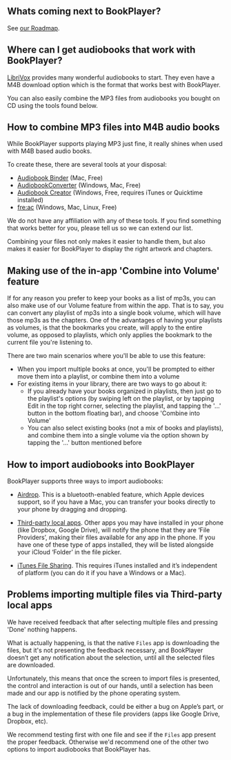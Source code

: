 ## Whats coming next to BookPlayer?

See [our Roadmap](https://github.com/TortugaPower/BookPlayer/projects/1).

## Where can I get audiobooks that work with BookPlayer?

[LibriVox](https://librivox.org/) provides many wonderful audiobooks to start. They even have a M4B download option which is the format that works best with BookPlayer. 

You can also easily combine the MP3 files from audiobooks you bought on CD using the tools found below.

## How to combine MP3 files into M4B audio books

While BookPlayer supports playing MP3 just fine, it really shines when used with M4B based audio books.

To create these, there are several tools at your disposal: 

- [Audiobook Binder](http://bluezbox.com/audiobookbinder.html) (Mac, Free)
- [AudiobookConverter](https://github.com/yermak/AudioBookConverter/releases) (Windows, Mac, Free)
- [Audiobook Creator](http://www.audiobookcreator.de/en/index.html) (Windows, Free, requires iTunes or Quicktime installed) 
- [fre:ac](https://www.freac.org) (Windows, Mac, Linux, Free)

We do not have any affiliation with any of these tools. If you find something that works better for you, please tell us so we can extend our list.

Combining your files not only makes it easier to handle them, but also makes it easier for BookPlayer to display the right artwork and chapters.

## Making use of the in-app 'Combine into Volume' feature

If for any reason you prefer to keep your books as a list of mp3s, you can also make use of our Volume feature from within the app. That is to say, you can convert any playlist of mp3s into a single book volume, which will have those mp3s as the chapters. One of the advantages of having your playlists as volumes, is that the bookmarks you create, will apply to the entire volume, as opposed to playlists, which only applies the bookmark to the current file you're listening to.

There are two main scenarios where you'll be able to use this feature: 
* When you import multiple books at once, you'll be prompted to either move them into a playlist, or combine them into a volume 
* For existing items in your library, there are two ways to go about it:
  * If you already have your books organized in playlists, then just go to the playlist's options (by swiping left on the playlist, or by tapping Edit in the top right corner, selecting the playlist, and tapping the '...' button in the bottom floating bar), and choose 'Combine into Volume'
  * You can also select existing books (not a mix of books and playlists), and combine them into a single volume via the option shown by tapping the '...' button mentioned before


## How to import audiobooks into BookPlayer

BookPlayer supports three ways to import audiobooks:

- [Airdrop](https://support.apple.com/en-us/HT204144). 
This is a bluetooth-enabled feature, which Apple devices support, so if you have a Mac, you can transfer your books directly to your phone by dragging and dropping.

- [Third-party local apps](https://support.apple.com/en-us/HT206481). 
Other apps you may have installed in your phone (like Dropbox, Google Drive), will notify the phone that they are ‘File Providers’, making their files available for any app in the phone. If you have one of these type of apps installed, they will be listed alongside your iCloud ‘Folder’ in the file picker.

- [iTunes File Sharing](https://support.apple.com/en-us/HT201301). This requires iTunes installed and it’s independent of platform (you can do it if you have a Windows or a Mac).

## Problems importing multiple files via Third-party local apps

We have received feedback that after selecting multiple files and pressing 'Done' nothing happens.

What is actually happening, is that the native `Files` app is downloading the files, but it's not presenting the feedback necessary, and BookPlayer doesn’t get any notification about the selection, until all the selected files are downloaded. 

Unfortunately, this means that once the screen to import files is presented, the control and interaction is out of our hands, until a selection has been made and our app is notified by the phone operating system.

The lack of downloading feedback, could be either a bug on Apple’s part, or a bug in the implementation of these file providers (apps like Google Drive, Dropbox, etc). 

We recommend testing first with one file and see if the `Files` app present the proper feedback. Otherwise we'd recommend one of the other two options to import audiobooks that BookPlayer has.
